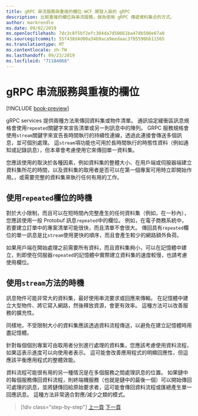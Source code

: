 ```yaml
---
title: gRPC 串流服務與重複的欄位-WCF 開發人員的 gRPC
description: 比較重複的欄位與串流服務，做為使用 gRPC 傳遞資料集合的方式。
author: markrendle
ms.date: 09/02/2019
ms.openlocfilehash: 7dc3c8f5bf2efc304da7d50661ba47db500e67a0
ms.sourcegitcommit: 55f438d4d00a34b9aca9eedaac3f85590bb11565
ms.translationtype: MT
ms.contentlocale: zh-TW
ms.lasthandoff: 09/23/2019
ms.locfileid: "71184068"
---
```

# <a name="grpc-streaming-services-versus-repeated-fields"></a>gRPC 串流服務與重複的欄位

[!INCLUDE [book-preview](../../../includes/book-preview.md)]

gRPC services 提供兩種方法來傳回資料集或物件清單。 通訊協定緩衝區訊息規格會使用`repeated`關鍵字來宣告清單或另一則訊息中的陣列。 GRPC 服務規格會使用`stream`關鍵字來宣告長時間執行的持續性連線，透過此連接會傳送多個訊息，並可個別處理。 這`stream`項功能也可用於長時間執行的時態性資料（例如通知或記錄訊息），但本章會考慮使用它來傳回單一資料集。

您應該使用的取決於各種因素，例如資料集的整體大小、在用戶端或伺服器端建立資料集所花的時間，以及資料集的取用者是否可以在第一個專案可用時立即開始作用。，或需要完整的資料集來執行任何有用的工作。

## <a name="when-to-use-repeated-fields"></a>使用`repeated`欄位的時機

對於大小限制，而且可以在短時間內完整產生的任何資料集（例如，在一秒內），您應該使用一般 Protobuf 訊息`repeated`中的欄位。 例如，在電子商務系統中，若要建立訂單中的專案清單可能很快，而且清單不會很大。 傳回具有`repeated`欄位的單一訊息是比`stream`使用更快的順序，而且會產生較少的網路額外負荷。

如果用戶端在開始處理之前需要所有資料，而且資料集夠小，可以在記憶體中建立，則即使在伺服器`repeated`的記憶體中實際建立資料集的速度較慢，也請考慮使用欄位。

## <a name="when-to-use-stream-methods"></a>使用`stream`方法的時機

訊息物件可能非常大的資料集，最好使用串流要求或回應來傳輸。 在記憶體中建立大型物件、將它寫入網路，然後釋放資源，會更有效率。 這種方法可以改善服務的擴充性。

同樣地，不受限制大小的資料集應該透過資料流程傳送，以避免在建立記憶體時用盡記憶體。

針對每個個別專案可由取用者分別進行處理的資料集，您應該考慮使用資料流程，如果這表示進度可以向使用者表示。 這可能會改善應用程式的明顯回應性，但這應該平衡應用程式的整體效能。

資料流程可能很有用的另一種情況是在多個服務之間處理訊息的位置。 如果鏈中的每個服務傳回資料流程，則終端機服務（也就是鏈中的最後一個）可以開始傳回可處理的訊息，並將鏈傳回給原始要求者，這可能會傳回資料流程或匯總產生單一回應訊息。 這種方法非常適合對應/減少之類的模式。

>[!div class="step-by-step"]
>[上一頁](migrate-duplex-services.md)
>[下一頁](client-libraries.md)
